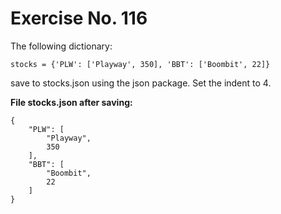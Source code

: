 # Exercise No. 116

The following dictionary:


    stocks = {'PLW': ['Playway', 350], 'BBT': ['Boombit', 22]}


save to stocks.json using the json package. Set the indent to 4.


**File stocks.json after saving:**


    {
        "PLW": [
            "Playway",
            350
        ],
        "BBT": [
            "Boombit",
            22
        ]
    }


